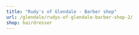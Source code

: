 ```yaml
---
title: "Rudy's of Glendale - Barber shop"
url: /glendale/rudys-of-glendale-barber-shop-2/
shop: hairdresser
---
```

